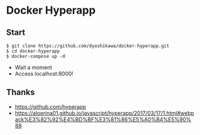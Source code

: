 # Docker Hyperapp

## Start

~~~
$ git clone https://github.com/dyoshikawa/docker-hyperapp.git
$ cd docker-hyperapp
$ docker-compose up -d
~~~

- Wait a moment
- Access localhost:8000!

## Thanks

- https://github.com/hyperapp
- https://aloerina01.github.io/javascript/hyperapp/2017/03/17/1.html#webpack%E3%82%92%E4%BD%BF%E3%81%86%E5%A0%B4%E5%90%88